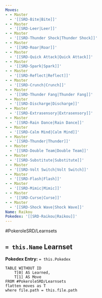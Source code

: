 ```yaml
---
Moves:
- - Master
  - '[[SRD-Bite|Bite]]'
- - Master
  - '[[SRD-Leer|Leer]]'
- - Master
  - '[[SRD-Thunder Shock|Thunder Shock]]'
- - Master
  - '[[SRD-Roar|Roar]]'
- - Master
  - '[[SRD-Quick Attack|Quick Attack]]'
- - Master
  - '[[SRD-Spark|Spark]]'
- - Master
  - '[[SRD-Reflect|Reflect]]'
- - Master
  - '[[SRD-Crunch|Crunch]]'
- - Master
  - '[[SRD-Thunder Fang|Thunder Fang]]'
- - Master
  - '[[SRD-Discharge|Discharge]]'
- - Master
  - '[[SRD-Extrasensory|Extrasensory]]'
- - Master
  - '[[SRD-Rain Dance|Rain Dance]]'
- - Master
  - '[[SRD-Calm Mind|Calm Mind]]'
- - Master
  - '[[SRD-Thunder|Thunder]]'
- - Master
  - '[[SRD-Double Team|Double Team]]'
- - Master
  - '[[SRD-Substitute|Substitute]]'
- - Master
  - '[[SRD-Volt Switch|Volt Switch]]'
- - Master
  - '[[SRD-Flash|Flash]]'
- - Master
  - '[[SRD-Mimic|Mimic]]'
- - Master
  - '[[SRD-Curse|Curse]]'
- - Master
  - '[[SRD-Shock Wave|Shock Wave]]'
Name: Raikou
Pokedex: '[[SRD-Raikou|Raikou]]'
---
```


#PokeroleSRD/Learnsets

## `= this.Name` Learnset

**Pokedex Entry:** `= this.Pokedex`

```dataview
TABLE WITHOUT ID
    T[0] AS Learned,
    T[1] AS Move
FROM #PokeroleSRD/Learnsets
flatten moves as T
where file.path = this.file.path
```
